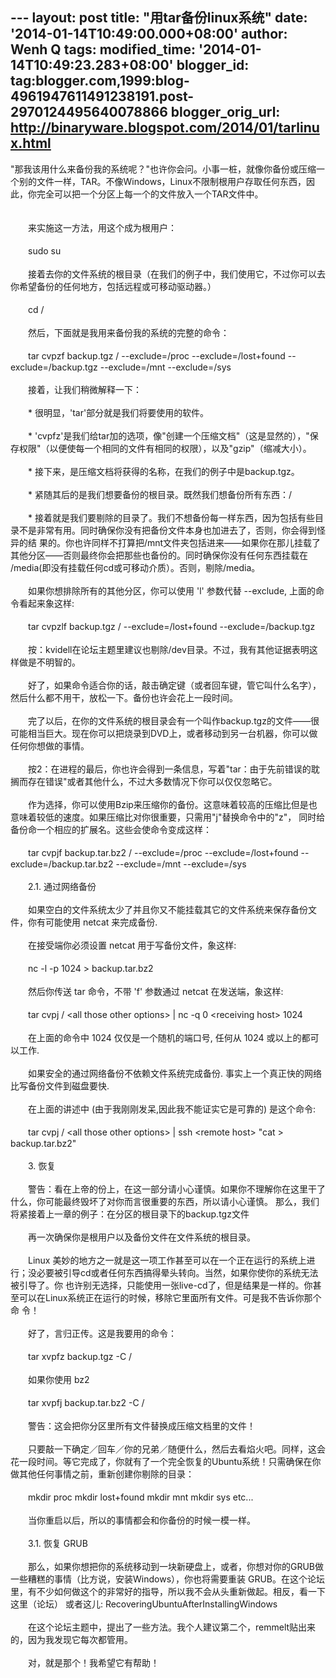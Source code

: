 --- layout: post title: "用tar备份linux系统" date:
'2014-01-14T10:49:00.000+08:00' author: Wenh Q tags: modified\_time:
'2014-01-14T10:49:23.283+08:00' blogger\_id:
tag:blogger.com,1999:blog-4961947611491238191.post-2970124495640078866
blogger\_orig\_url: http://binaryware.blogspot.com/2014/01/tarlinux.html
---
"那我该用什么来备份我的系统呢？"也许你会问。小事一桩，就像你备份或压缩一个别的文件一样，TAR。不像Windows，Linux不限制根用户存取任何东西，因此，你完全可以把一个分区上每一个的文件放入一个TAR文件中。\
\
\
　　来实施这一方法，用这个成为根用户：\
\
　　sudo su\
\
　　接着去你的文件系统的根目录（在我们的例子中，我们使用它，不过你可以去你希望备份的任何地方，包括远程或可移动驱动器。）\
\
　　cd /\
\
　　然后，下面就是我用来备份我的系统的完整的命令：\
\
　　tar cvpzf backup.tgz / --exclude=/proc --exclude=/lost+found
--exclude=/backup.tgz --exclude=/mnt --exclude=/sys\
\
　　接着，让我们稍微解释一下：\
\
　　\* 很明显，'tar'部分就是我们将要使用的软件。\
\
　　\*
'cvpfz'是我们给tar加的选项，像"创建一个压缩文档"（这是显然的），"保存权限"（以便使每一个相同的文件有相同的权限），以及"gzip"（缩减大小）。\
\
　　\* 接下来，是压缩文档将获得的名称，在我们的例子中是backup.tgz。\
\
　　\* 紧随其后的是我们想要备份的根目录。既然我们想备份所有东西：/\
\
　　\*
接着就是我们要剔除的目录了。我们不想备份每一样东西，因为包括有些目录不是非常有用。同时确保你没有把备份文件本身也加进去了，否则，你会得到怪异的结
果的。你也许同样不打算把/mnt文件夹包括进来——如果你在那儿挂载了其他分区——否则最终你会把那些也备份的。同时确保你没有任何东西挂载在
/media(即没有挂载任何cd或可移动介质）。否则，剔除/media。\
\
　　如果你想排除所有的其他分区，你可以使用 'l' 参数代替 --exclude,
上面的命令看起来象这样:\
\
　　tar cvpzlf backup.tgz / --exclude=/lost+found --exclude=/backup.tgz\
\
　　按：kvidell在论坛主题里建议也剔除/dev目录。不过，我有其他证据表明这样做是不明智的。\
\
　　好了，如果命令适合你的话，敲击确定键（或者回车键，管它叫什么名字），然后什么都不用干，放松一下。备份也许会花上一段时间。\
\
　　完了以后，在你的文件系统的根目录会有一个叫作backup.tgz的文件——很可能相当巨大。现在你可以把烧录到DVD上，或者移动到另一台机器，你可以做任何你想做的事情。\
\
　　按2：在进程的最后，你也许会得到一条信息，写着"tar：由于先前错误的耽搁而存在错误"或者其他什么，不过大多数情况下你可以仅仅忽略它。\
\
　　作为选择，你可以使用Bzip来压缩你的备份。这意味着较高的压缩比但是也意味着较低的速度。如果压缩比对你很重要，只需用"j"替换命令中的"z"，
同时给备份命一个相应的扩展名。这些会使命令变成这样：\
\
　　tar cvpjf backup.tar.bz2 / --exclude=/proc --exclude=/lost+found
--exclude=/backup.tar.bz2 --exclude=/mnt --exclude=/sys\
\
　　2.1. 通过网络备份\
\
　　如果空白的文件系统太少了并且你又不能挂载其它的文件系统来保存备份文件，你有可能使用
netcat 来完成备份.\
\
　　在接受端你必须设置 netcat 用于写备份文件，象这样:\
\
　　nc -l -p 1024 &gt; backup.tar.bz2\
\
　　然后你传送 tar 命令，不带 'f' 参数通过 netcat 在发送端，象这样:\
\
　　tar cvpj / &lt;all those other options&gt; | nc -q 0 &lt;receiving
host&gt; 1024\
\
　　在上面的命令中 1024 仅仅是一个随机的端口号, 任何从 1024
或以上的都可以工作.\
\
　　如果安全的通过网络备份不依赖文件系统完成备份.
事实上一个真正快的网络比写备份文件到磁盘要快.\
\
　　在上面的讲述中 (由于我刚刚发呆,因此我不能证实它是可靠的)
是这个命令:\
\
　　tar cvpj / &lt;all those other options&gt; | ssh &lt;remote host&gt;
"cat &gt; backup.tar.bz2"\
\
　　3. 恢复\
\
　　警告：看在上帝的份上，在这一部分请小心谨慎。如果你不理解你在这里干了什么，你可能最终毁坏了对你而言很重要的东西，所以请小心谨慎。
那么，我们将紧接着上一章的例子：在分区的根目录下的backup.tgz文件\
\
　　再一次确保你是根用户以及备份文件在文件系统的根目录。\
\
　　Linux
美妙的地方之一就是这一项工作甚至可以在一个正在运行的系统上进行；没必要被引导cd或者任何东西搞得晕头转向。当然，如果你使你的系统无法被引导了。你
也许别无选择，只能使用一张live-cd了，但是结果是一样的。你甚至可以在Linux系统正在运行的时候，移除它里面所有文件。可是我不告诉你那个命
令！\
\
　　好了，言归正传。这是我要用的命令：\
\
　　tar xvpfz backup.tgz -C /\
\
　　如果你使用 bz2\
\
　　tar xvpfj backup.tar.bz2 -C /\
\
　　警告：这会把你分区里所有文件替换成压缩文档里的文件！\
\
　　只要敲一下确定／回车／你的兄弟／随便什么，然后去看焰火吧。同样，这会花一段时间。等它完成了，你就有了一个完全恢复的Ubuntu系统！只需确保在你做其他任何事情之前，重新创建你剔除的目录：\
\
　　mkdir proc mkdir lost+found mkdir mnt mkdir sys etc...\
\
　　当你重启以后，所以的事情都会和你备份的时候一模一样。\
\
　　3.1. 恢复 GRUB\
\
　　那么，如果你想把你的系统移动到一块新硬盘上，或者，你想对你的GRUB做一些糟糕的事情（比方说，安装Windows），你也将需要重装
GRUB。在这个论坛里，有不少如何做这个的非常好的指导，所以我不会从头重新做起。相反，看一下这里（论坛）
或者这儿: RecoveringUbuntuAfterInstallingWindows\
\
　　在这个论坛主题中，提出了一些方法。我个人建议第二个，remmelt贴出来的，因为我发现它每次都管用。\
\
　　对，就是那个！我希望它有帮助！
